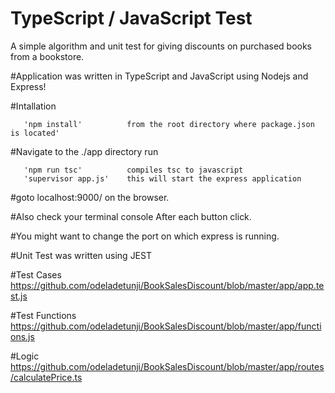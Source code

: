 # TypeScript / JavaScript Test
A simple algorithm and unit test for giving discounts on purchased books from a bookstore.

#Application was written in TypeScript and JavaScript using Nodejs and Express!

#Intallation

       'npm install'          from the root directory where package.json is located'
 
#Navigate to the ./app directory run

       'npm run tsc'          compiles tsc to javascript
       'supervisor app.js'    this will start the express application

#goto localhost:9000/ on the browser. 

#Also check your terminal console After each button click. 

#You might want to change the port on which express is running. 

#Unit Test was written using JEST

#Test Cases
https://github.com/odeladetunji/BookSalesDiscount/blob/master/app/app.test.js

#Test Functions
https://github.com/odeladetunji/BookSalesDiscount/blob/master/app/functions.js

#Logic
https://github.com/odeladetunji/BookSalesDiscount/blob/master/app/routes/calculatePrice.ts
